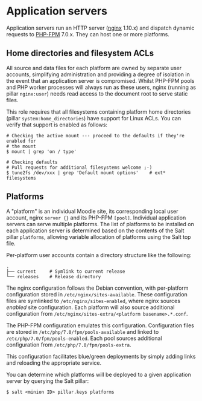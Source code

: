 # Application servers

Application servers run an HTTP server ([nginx](https://nginx.org/) 1.10.x) and dispatch dynamic requests to [PHP-FPM](http://php.net/manual/en/install.fpm.php) 7.0.x. They can host one or more platforms.

## Home directories and filesystem ACLs

All source and data files for each platform are owned by separate user accounts, simplifying administration and providing a degree of isolation in the event that an application server is compromised. Whilst PHP-FPM pools and PHP worker processes will always run as these users, nginx (running as pillar `nginx:user`) needs read access to the document root to serve static files.

This role requires that all filesystems containing platform home directories (pillar `system:home_directories`) have support for Linux ACLs. You can verify that support is enabled as follows:

```
# Checking the active mount --- proceed to the defaults if they're enabled for
# the mount
$ mount | grep 'on / type'

# Checking defaults
# Pull requests for additional filesystems welcome ;-)
$ tune2fs /dev/xxx | grep 'Default mount options'    # ext* filesystems
```

## Platforms

A "platform" is an individual Moodle site, its corresponding local user account, nginx `server {}` and its PHP-FPM `[pool]`. Individual application servers can serve multiple platforms. The list of platforms to be installed on each application server is determined based on the contents of the Salt pillar `platforms`, allowing variable allocation of platforms using the Salt top file.

Per-platform user accounts contain a directory structure like the following:

```
.
├── current     # Symlink to current release
└── releases    # Release directory
```

The nginx configuration follows the Debian convention, with per-platform configuration stored in `/etc/nginx/sites-available`. These configuration files are symlinked to `/etc/nginx/sites-enabled`, where nginx sources _enabled_ site configuration. Each platform will also source additional configuration from `/etc/nginx/sites-extra/<platform basename>.*.conf`.

The PHP-FPM configuration emulates this configuration. Configuration files are stored in `/etc/php/7.0/fpm/pools-available` and linked to `/etc/php/7.0/fpm/pools-enabled`. Each pool sources additional configuration from `/etc/php/7.0/fpm/pools-extra`.

This configuration facilitates blue/green deployments by simply adding links and reloading the appropriate service.

You can determine which platforms will be deployed to a given application server by querying the Salt pillar:

```
$ salt <minion ID> pillar.keys platforms
```
